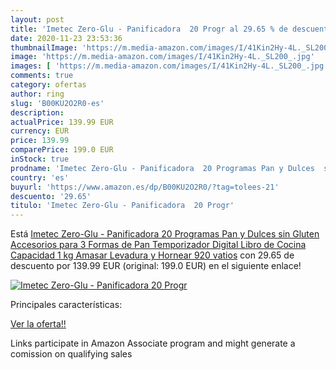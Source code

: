 ```yaml
---
layout: post
title: 'Imetec Zero-Glu - Panificadora  20 Progr al 29.65 % de descuento'
date: 2020-11-23 23:53:36
thumbnailImage: 'https://m.media-amazon.com/images/I/41Kin2Hy-4L._SL200_.jpg'
image: 'https://m.media-amazon.com/images/I/41Kin2Hy-4L._SL200_.jpg'
images: [ 'https://m.media-amazon.com/images/I/41Kin2Hy-4L._SL200_.jpg' ]
comments: true
category: ofertas
author: ring
slug: 'B00KU2O2R0-es'
description:
actualPrice: 139.99 EUR
currency: EUR
price: 139.99
comparePrice: 199.0 EUR
inStock: true
prodname: 'Imetec Zero-Glu - Panificadora  20 Programas Pan y Dulces  sin Gluten  Accesorios para 3 Formas de Pan  Temporizador Digital  Libro de Cocina  Capacidad 1 kg  Amasar  Levadura y Hornear  920 vatios'
country: 'es'
buyurl: 'https://www.amazon.es/dp/B00KU2O2R0/?tag=tolees-21'
descuento: '29.65'
titulo: 'Imetec Zero-Glu - Panificadora  20 Progr'
---
```


Está [Imetec Zero-Glu - Panificadora  20 Programas Pan y Dulces  sin Gluten  Accesorios para 3 Formas de Pan  Temporizador Digital  Libro de Cocina  Capacidad 1 kg  Amasar  Levadura y Hornear  920 vatios](https://www.amazon.es/dp/B00KU2O2R0/?tag=tolees-21) con 29.65 de descuento por 139.99 EUR (original: 199.0 EUR) en el siguiente enlace!

[![Imetec Zero-Glu - Panificadora  20 Progr](https://m.media-amazon.com/images/I/41Kin2Hy-4L._SL200_.jpg)](https://www.amazon.es/dp/B00KU2O2R0/?tag=tolees-21)

Principales características:


[Ver la oferta!!](https://www.amazon.es/dp/B00KU2O2R0/?tag=tolees-21)

Links participate in Amazon Associate program and might generate a comission on qualifying sales


